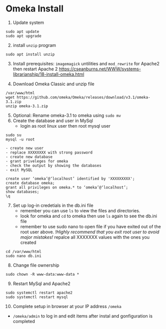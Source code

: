 # Omeka Install

1. Update system
```
sudo apt update
sudo apt upgrade
```

2. install `unzip` program
```
sudo apt install unzip
```
3. Install prerequisites: `imagemagick` untilities and `mod_rewrite` for Apache2 then restart Apache 2
https://cseanburns.net/WWW/systems-librarianship/18-install-omeka.html

4.  Download Omeka Classic and unzip file
```
/var/www/html
wget https://github.com/omeka/Omeka/releases/download/v3.1/omeka-3.1.zip
unzip omeka-3.1.zip
```
5. Optional: Rename omeka-3.1 to omeka using `sudo mv`
6. Create the database and user in MySql
	- login as root linux user then root mysql user
```
sudo su
mysql -u root
```

 	- create new user
	- replace XXXXXXXX with strong password
	- create new database
	- grant priveleges for omeka
	- check the output by showing the databases
	- exit MySQL
	
```
create user ‘omeka’@‘localhost’ identified by 'XXXXXXXXX';
create database omeka;
grant all privileges on omeka.* to ‘omeka’@‘localhost’;
show databases;
\q
```
7. Set up log-in credetials in the db.ini file
	- remember you can use `ls` to view the files and directories. 
	- look for omeka and `cd` to omeka then use `ls` again to see the db.ini file
	- remember to use sudo nano to open file if you have exited out of the root user above. *!Highly recommend that you exit root user to avoid major mistakes!*
repalce all XXXXXXX values with the ones you created
```
cd /var/www/html
sudo nano db.ini 
```
8. Change file ownership
```
sudo chown -R www-data:www-data *
```
9. Restart MySql and Apache2
```
sudo systemctl restart apache2
sudo systemctl restart mysql
```
10. Complete setup in browser at your IP address `/omeka`
 * `/omeka/admin` to log in and edit items after instal and gonfiguration is completed
